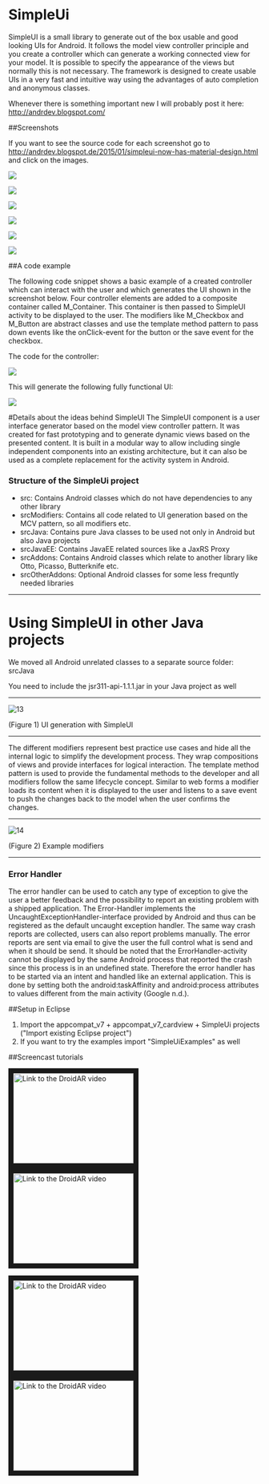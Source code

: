 SimpleUi
========

SimpleUI is a small library to generate out of the box usable and good looking UIs for Android. It follows the model view controller principle and you create a controller which can generate a working connected view for your model. It is possible to specify the appearance of the views but normally this is not necessary. The framework is designed to create usable UIs in a very fast and intuitive way using the advantages of auto completion and anonymous classes. 

Whenever there is something important new I will probably post it here: http://andrdev.blogspot.com/

##Screenshots

If you want to see the source code for each screenshot go to http://andrdev.blogspot.de/2015/01/simpleui-now-has-material-design.html and click on the images.

![](http://1.bp.blogspot.com/-4iaDhOgG5Es/VL1BF7vsB_I/AAAAAAAAu5E/EJHRkIzBw2I/w786-h715-no/m_imageview.jpg  "")

![](http://1.bp.blogspot.com/-DaOQ8IsWfyQ/VL1BGqMoiLI/AAAAAAAAu5Q/X-HNs2ASAuA/w786-h715-no/overviewIntro.jpg  "")

![](http://1.bp.blogspot.com/-iVXPSohHths/VL1BF-GMdTI/AAAAAAAAu5I/XcqPZaOkLo4/w786-h715-no/m_buttonAndHalfHalf.jpg  "")

![](http://4.bp.blogspot.com/-w9UrvjjRcIY/VL1BGNdu9hI/AAAAAAAAu5A/1zMTySBKALM/w786-h715-no/m_progressBar.jpg  "")

![](http://4.bp.blogspot.com/-zmRGYm1tqfI/VL1BExJzwjI/AAAAAAAAu40/P3WR2sxA7cU/w786-h715-no/containerTypes.jpg  "")

![](http://1.bp.blogspot.com/-4Cc0VXcxRdg/VL1BE4Xd3WI/AAAAAAAAu5M/qE8E_UjLOhQ/w786-h715-no/cardExamples.jpg  "")

##A code example

The following code snippet shows a basic example of a created controller which can interact with the user and which generates the UI shown in the screenshot below. Four controller elements are added to a composite container called M_Container. This container is then passed to SimpleUI activity to be displayed to the user. The modifiers like M_Checkbox and M_Button are abstract classes and use the template method pattern to pass down events like the onClick-event for the button or the save event for the checkbox.
 
The code for the controller:

![](https://lh4.googleusercontent.com/-lV5X50L-oJY/U8ZERJjRhLI/AAAAAAAAmz8/iD--Fu80caU/s2048/2014-07-16%25252011_21_56-Java%252520-%252520SimpleUiExamples_src_de_rwth_StartExampleUi.java%252520-%252520Eclipse.png)

This will generate the following fully functional UI:

![](http://3.bp.blogspot.com/-6xn_kTLpSMQ/VL1BE8pPTEI/AAAAAAAAu4o/Ball-Oic5m8/w786-h715-no/dialog.jpg  "")

#Details about the ideas behind SimpleUI
The SimpleUI component is a user interface generator based on the model view controller pattern. It was created for fast prototyping and to generate dynamic views based on the presented content. It is built in a modular way to allow including single independent components into an existing architecture, but it can also be used as a complete replacement for the activity system in Android. 

### Structure of the SimpleUi project

- src: Contains Android classes which do not have dependencies to any other library
- srcModifiers: Contains all code related to UI generation based on the MCV pattern, so all modifiers etc.
- srcJava: Contains pure Java classes to be used not only in Android but also Java projects
- srcJavaEE: Contains JavaEE related sources like a JaxRS Proxy
- srcAddons: Contains Android classes which relate to another library like Otto, Picasso, Butterknife etc.
- srcOtherAddons: Optional Android classes for some less frequntly needed libraries


***

# Using SimpleUI in other Java projects
We moved all Android unrelated classes to a separate source folder: srcJava

You need to include the jsr311-api-1.1.1.jar in your Java project as well


***

 ![13](https://lh3.googleusercontent.com/-McqXOnZT8Ps/Uda8FJA-frI/AAAAAAAAXEU/sc8kyxsE9T0/w1082-h709-no/13.png)

(Figure 1)  UI generation with SimpleUI


***

The different modifiers represent best practice use cases and hide all the internal logic to simplify the development process. They wrap compositions of views and provide interfaces for logical interaction. The template method pattern is used to provide the fundamental methods to the developer and all modifiers follow the same lifecycle concept. Similar to web forms a modifier loads its content when it is displayed to the user and listens to a save event to push the changes back to the model when the user confirms the changes.

***

 ![14](https://lh3.googleusercontent.com/-PDVy9A-KPBE/Uda8Fhg7sII/AAAAAAAAXEY/37np33-BDxk/w1169-h605-no/14.png)

(Figure 2)	Example modifiers

***

### Error Handler

The error handler can be used to catch any type of exception to give the user a better feedback and the possibility to report an existing problem with a shipped application. The Error-Handler implements the UncaughtExceptionHandler-interface provided by Android and thus can be registered as the default uncaught exception handler. The same way crash reports are collected, users can also report problems manually. The error reports are sent via email to give the user the full control what is send and when it should be send.
It should be noted that the ErrorHandler-activity cannot be displayed by the same Android process that reported the crash since this process is in an undefined state. Therefore the error handler has to be started via an intent and handled like an external application. This is done by setting both the android:taskAffinity and android:process attributes to values different from the main activity (Google n.d.).


##Setup in Eclipse
1. Import the appcompat_v7 + appcompat_v7_cardview + SimpleUi projects ("Import existing Eclipse project") 
2. If you want to try the examples import "SimpleUiExamples" as well

##Screencast tutorials

<a href="http://www.youtube.com/watch?feature=player_embedded&v=PWwyYP0ck3Y
" target="_blank"><img src="http://img.youtube.com/vi/PWwyYP0ck3Y/0.jpg" 
alt="Link to the DroidAR video" width="240" height="180" border="10" /></a>
<a href="http://www.youtube.com/watch?feature=player_embedded&v=tMLi3OVEUCY
" target="_blank"><img src="http://img.youtube.com/vi/tMLi3OVEUCY/0.jpg" 
alt="Link to the DroidAR video" width="240" height="180" border="10" /></a>

<a href="http://www.youtube.com/watch?feature=player_embedded&v=hcZ8AHGL4Oc
" target="_blank"><img src="http://img.youtube.com/vi/hcZ8AHGL4Oc/0.jpg" 
alt="Link to the DroidAR video" width="240" height="180" border="10" /></a>
<a href="http://www.youtube.com/watch?feature=player_embedded&v=VEqCZdWmUnw
" target="_blank"><img src="http://img.youtube.com/vi/VEqCZdWmUnw/0.jpg" 
alt="Link to the DroidAR video" width="240" height="180" border="10" /></a>
